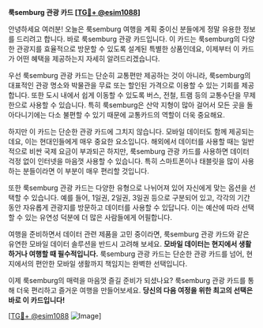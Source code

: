 **룩semburg 관광 카드 [[TG💪+ @esim1088](https://t.me/s/esim1088)]**

안녕하세요 여러분! 오늘은 룩semburg 여행을 계획 중이신 분들에게 정말 유용한 정보를 드리려고 합니다. 바로 룩semburg 관광 카드입니다. 이 카드는 룩semburg의 다양한 관광지를 효율적으로 방문할 수 있도록 설계된 특별한 상품인데요, 이제부터 이 카드가 어떤 혜택을 제공하는지 자세히 알려드리겠습니다.

우선 룩semburg 관광 카드는 단순히 교통편만 제공하는 것이 아니라, 룩semburg의 대표적인 관광 명소와 박물관을 무료 또는 할인된 가격으로 이용할 수 있는 기회를 제공합니다. 또한 도시 내에서 쉽게 이동할 수 있도록 버스, 전철, 트램 등의 교통수단을 무제한으로 사용할 수 있습니다. 특히 룩semburg은 산악 지형이 많아 걸어서 모든 곳을 돌아다니기에는 다소 불편할 수 있기 때문에 교통카드의 역할이 더욱 중요해요.

하지만 이 카드는 단순한 관광 카드에 그치지 않습니다. 모바일 데이터도 함께 제공되는데요, 이는 현대인들에게 매우 중요한 요소입니다. 해외에서 데이터를 사용할 때는 일반적으로 비싼 국제 요금이 부과되곤 하지만, 룩semburg 관광 카드를 사용하면 데이터 걱정 없이 인터넷을 마음껏 사용할 수 있습니다. 특히 스마트폰이나 태블릿을 많이 사용하는 분들이라면 이 부분이 매우 편리할 것입니다.

또한 룩semburg 관광 카드는 다양한 유형으로 나뉘어져 있어 자신에게 맞는 옵션을 선택할 수 있습니다. 예를 들어, 1일권, 2일권, 3일권 등으로 구분되어 있고, 각각의 기간 동안 자유롭게 관광지를 방문하고 데이터를 사용할 수 있답니다. 이는 예산에 따라 선택할 수 있는 유연성 덕분에 더 많은 사람들에게 어필합니다.

여행을 준비하면서 데이터 관련 제품을 고민 중이라면, 룩semburg 관광 카드와 같은 유연한 모바일 데이터 솔루션을 반드시 고려해 보세요. **모바일 데이터는 현지에서 생활하거나 여행할 때 필수적입니다.** 룩semburg 관광 카드는 단순한 관광 카드를 넘어, 현지에서의 편안한 모바일 생활까지 책임지는 완벽한 선택입니다.

이제 룩semburg의 매력을 마음껏 즐길 준비가 되셨나요? 룩semburg 관광 카드를 통해 더욱 편리하고 즐거운 여행을 만들어보세요. **당신의 다음 여정을 위한 최고의 선택은 바로 이 카드입니다!**

[[TG💪+ @esim1088](https://t.me/s/esim1088) ![Image](https://i.postimg.cc/Y0z9fWf4/image.png)]